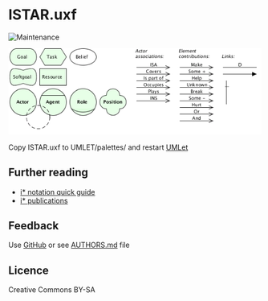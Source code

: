 # ISTAR.uxf

![Maintenance](https://img.shields.io/maintenance/yes/2012.svg)


![Palette](ISTAR-20120127.png)

Copy ISTAR.uxf to UMLET/palettes/ and restart [UMLet](https://umlet.com)



## Further reading

- [i* notation quick guide](http://istar.rwth-aachen.de/tiki-index.php?page=iStarQuickGuide)
- [i* publications](http://istar.rwth-aachen.de/tiki-index.php?page=Publications)



## Feedback

Use [GitHub](https://github.com/andre-st/umlet-palettes/issues) or see [AUTHORS.md](AUTHORS.md) file



## Licence

Creative Commons BY-SA
